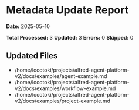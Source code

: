 # Metadata Update Report

**Date:** 2025-05-10

**Total Processed:** 3
**Updated:** 3
**Errors:** 0
**Skipped:** 0

## Updated Files

- /home/locotoki/projects/alfred-agent-platform-v2/docs/examples/agent-example.md
- /home/locotoki/projects/alfred-agent-platform-v2/docs/examples/workflow-example.md
- /home/locotoki/projects/alfred-agent-platform-v2/docs/examples/project-example.md

